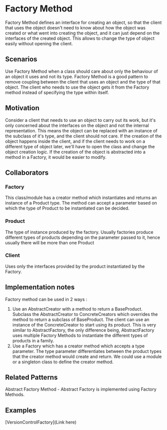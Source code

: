 Factory Method
==============
Factory Method defines an interface for creating an object, so that the client that uses
the object doesn't need to know about how the object was created or what went into creating
the object, and it can just depend on the interfaces of the created object. This allows to
change the type of object easily without opening the client.

## Scenarios
Use Factory Method when a class should care about only the behaviour of an object it uses
and not its type. Factory Method is a good pattern to remove coupling between the client
that uses an object and the type of that object. The client who needs to use the object
gets it from the Factory method instead of specifying the type within itself.

## Motivation
Consider a client that needs to use an object to carry out its work, but it's only concerned about the
interfaces on the object and not the internal representation. This means the object can be replaced
with an instance of the subclass of it's type, and the client should not care. If the creation of the
object happens inside the client, and if the client needs to work on a different type of object later,
we'll have to open the class and change the object creation logic. If the creation of the object is
abstracted into a method in a Factory, it would be easier to modify.

## Collaborators
### Factory
This class/module has a creator method which instantiates and returns an instance
of a Product type. The method can accept a parameter based on which the type of Product
to be instantiated can be decided.

### Product
The type of instance produced by the factory. Usually factories produce different types of
products depending on the parameter passed to it, hence usually there will be more than one
Product

### Client
Uses only the interfaces provided by the product instantiated by the Factory.

## Implementation notes
Factory method can be used in 2 ways :
1. Use an AbstractCreator with a method to return a BaseProduct. Subclass the AbstractCreator to
ConcreteCreators which overrides the method to return a subclass of BaseProduct. The client can
use an instance of the ConcreteCreator to start using its product. This is very similar to
AbstractFactory, the only difference being, AbstractFactory uses multiple Factory Methods to
instantiate the different types of products in a family.
2. Use a Factory which has a creator method which accepts a type parameter. The type parameter
differentiates between the product types that the creator method would create and return. We could
use a module or a singleton class to define the creator method.

## Related Patterns
Abstract Factory Method - Abstract Factory is implemented using Factory Methods.


## Examples
[VersionControlFactory](Link here)
